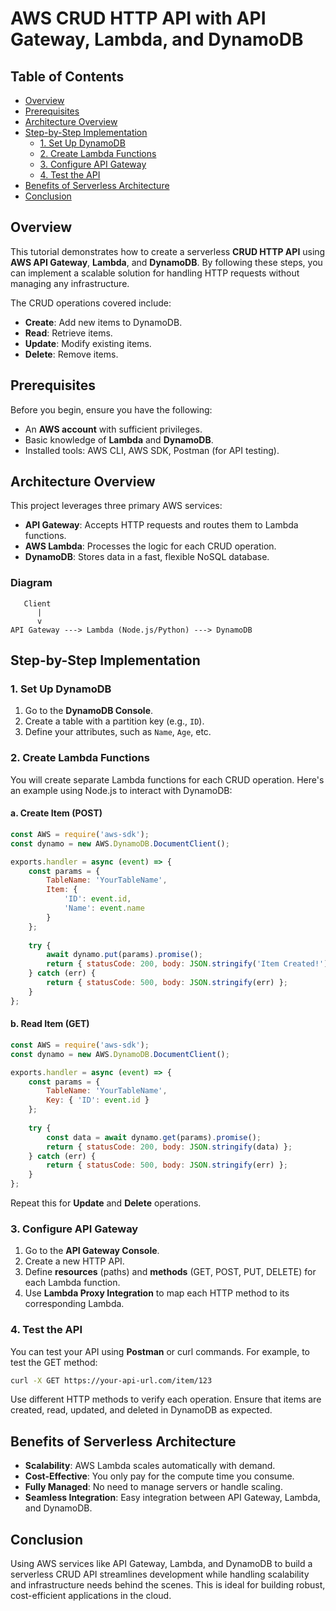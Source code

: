 # AWS CRUD HTTP API with API Gateway, Lambda, and DynamoDB
## Table of Contents
- [Overview](#overview)
- [Prerequisites](#prerequisites)
- [Architecture Overview](#architecture-overview)
- [Step-by-Step Implementation](#step-by-step-implementation)
  - [1. Set Up DynamoDB](#1-set-up-dynamodb)
  - [2. Create Lambda Functions](#2-create-lambda-functions)
  - [3. Configure API Gateway](#3-configure-api-gateway)
  - [4. Test the API](#4-test-the-api)
- [Benefits of Serverless Architecture](#benefits-of-serverless-architecture)
- [Conclusion](#conclusion)

## Overview
This tutorial demonstrates how to create a serverless **CRUD HTTP API** using **AWS API Gateway**, **Lambda**, and **DynamoDB**. By following these steps, you can implement a scalable solution for handling HTTP requests without managing any infrastructure.

The CRUD operations covered include:

- **Create**: Add new items to DynamoDB.
- **Read**: Retrieve items.
- **Update**: Modify existing items.
- **Delete**: Remove items.

## Prerequisites
Before you begin, ensure you have the following:

- An **AWS account** with sufficient privileges.
- Basic knowledge of **Lambda** and **DynamoDB**.
- Installed tools: AWS CLI, AWS SDK, Postman (for API testing).

## Architecture Overview
This project leverages three primary AWS services:

- **API Gateway**: Accepts HTTP requests and routes them to Lambda functions.
- **AWS Lambda**: Processes the logic for each CRUD operation.
- **DynamoDB**: Stores data in a fast, flexible NoSQL database.

### Diagram
```plaintext
   Client
      |
      v
API Gateway ---> Lambda (Node.js/Python) ---> DynamoDB
```

## Step-by-Step Implementation

### 1. Set Up DynamoDB
1. Go to the **DynamoDB Console**.
2. Create a table with a partition key (e.g., `ID`).
3. Define your attributes, such as `Name`, `Age`, etc.

### 2. Create Lambda Functions
You will create separate Lambda functions for each CRUD operation. Here's an example using Node.js to interact with DynamoDB:

#### a. Create Item (POST)
```javascript
const AWS = require('aws-sdk');
const dynamo = new AWS.DynamoDB.DocumentClient();

exports.handler = async (event) => {
    const params = {
        TableName: 'YourTableName',
        Item: {
            'ID': event.id,
            'Name': event.name
        }
    };
    
    try {
        await dynamo.put(params).promise();
        return { statusCode: 200, body: JSON.stringify('Item Created!') };
    } catch (err) {
        return { statusCode: 500, body: JSON.stringify(err) };
    }
};
```

#### b. Read Item (GET)
```javascript
const AWS = require('aws-sdk');
const dynamo = new AWS.DynamoDB.DocumentClient();

exports.handler = async (event) => {
    const params = {
        TableName: 'YourTableName',
        Key: { 'ID': event.id }
    };
    
    try {
        const data = await dynamo.get(params).promise();
        return { statusCode: 200, body: JSON.stringify(data) };
    } catch (err) {
        return { statusCode: 500, body: JSON.stringify(err) };
    }
};
```

Repeat this for **Update** and **Delete** operations.

### 3. Configure API Gateway
1. Go to the **API Gateway Console**.
2. Create a new HTTP API.
3. Define **resources** (paths) and **methods** (GET, POST, PUT, DELETE) for each Lambda function.
4. Use **Lambda Proxy Integration** to map each HTTP method to its corresponding Lambda.

### 4. Test the API
You can test your API using **Postman** or curl commands. For example, to test the GET method:
```bash
curl -X GET https://your-api-url.com/item/123
```

Use different HTTP methods to verify each operation. Ensure that items are created, read, updated, and deleted in DynamoDB as expected.

## Benefits of Serverless Architecture

- **Scalability**: AWS Lambda scales automatically with demand.
- **Cost-Effective**: You only pay for the compute time you consume.
- **Fully Managed**: No need to manage servers or handle scaling.
- **Seamless Integration**: Easy integration between API Gateway, Lambda, and DynamoDB.

## Conclusion
Using AWS services like API Gateway, Lambda, and DynamoDB to build a serverless CRUD API streamlines development while handling scalability and infrastructure needs behind the scenes. This is ideal for building robust, cost-efficient applications in the cloud.
